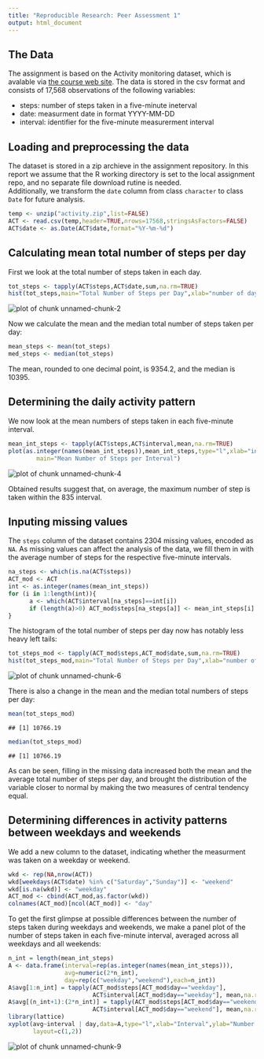 ```yaml
---
title: "Reproducible Research: Peer Assessment 1"
output: html_document
---
```

## The Data
The assignment is based on the Activity monitoring dataset, which is avalable via [the course web site](https://d396qusza40orc.cloudfront.net/repdata%2Fdata%2Factivity.zip). The data is stored in the csv format and consists of 17,568 observations of the following variables:  
* steps: number of steps taken in a five-minute ineterval  
* date: measurment date in format YYYY-MM-DD  
* interval: identifier for the five-minute measurerment interval  

## Loading and preprocessing the data
The dataset is stored in a zip archieve in the assignment repository. In this report we assume that the R working directory is set to the local assignment repo, and no separate file download rutine is needed.  
Additionally, we transform the `date` column from class `character` to class `Date` for future analysis. 

```r
temp <- unzip("activity.zip",list=FALSE)
ACT <- read.csv(temp,header=TRUE,nrows=17568,stringsAsFactors=FALSE)
ACT$date <- as.Date(ACT$date,format="%Y-%m-%d")
```
## Calculating mean total number of steps per day
First we look at the total number of steps taken in each day.

```r
tot_steps <- tapply(ACT$steps,ACT$date,sum,na.rm=TRUE)
hist(tot_steps,main="Total Number of Steps per Day",xlab="number of days")
```

![plot of chunk unnamed-chunk-2](figure/unnamed-chunk-2-1.png) 

Now we calculate the mean and the median total number of steps taken per day:

```r
mean_steps <- mean(tot_steps)
med_steps <- median(tot_steps)
```
The mean, rounded to one decimal point, is 9354.2, and the median is 10395.

## Determining the daily activity pattern
We now look at the mean numbers of steps taken in each five-minute interval.

```r
mean_int_steps <- tapply(ACT$steps,ACT$interval,mean,na.rm=TRUE)
plot(as.integer(names(mean_int_steps)),mean_int_steps,type="l",xlab="intervals",ylab="steps",
        main="Mean Number of Steps per Interval")
```

![plot of chunk unnamed-chunk-4](figure/unnamed-chunk-4-1.png) 

Obtained results suggest that, on average, the maximum number of step is taken within the 835 interval.

## Inputing missing values
The `steps` column of the dataset contains 2304 missing values, encoded as `NA`. As missing values can affect the analysis of the data, we fill them in with the average number of steps for the respective five-minute intervals.

```r
na_steps <- which(is.na(ACT$steps))
ACT_mod <- ACT
int <- as.integer(names(mean_int_steps))
for (i in 1:length(int)){
      a <- which(ACT$interval[na_steps]==int[i]) 
      if (length(a)>0) ACT_mod$steps[na_steps[a]] <- mean_int_steps[i]
}        
```
The histogram of the total number of steps per day now has notably less heavy left tails:

```r
tot_steps_mod <- tapply(ACT_mod$steps,ACT_mod$date,sum,na.rm=TRUE)
hist(tot_steps_mod,main="Total Number of Steps per Day",xlab="number of days")
```

![plot of chunk unnamed-chunk-6](figure/unnamed-chunk-6-1.png) 

There is also a change in the mean and the median total numbers of steps per day:

```r
mean(tot_steps_mod)
```

```
## [1] 10766.19
```

```r
median(tot_steps_mod)
```

```
## [1] 10766.19
```
As can be seen, filling in the missing data increased both the mean and the average total number of steps per day, and brought the distribution of the variable closer to normal by making the two measures of central tendency equal.  

## Determining differences in activity patterns between weekdays and weekends
We add a new column to the dataset, indicating whether the measurment was taken on a weekday or weekend.

```r
wkd <- rep(NA,nrow(ACT))
wkd[weekdays(ACT$date) %in% c("Saturday","Sunday")] <- "weekend"
wkd[is.na(wkd)] <- "weekday"
ACT_mod <- cbind(ACT_mod,as.factor(wkd))
colnames(ACT_mod)[ncol(ACT_mod)] <- "day"
```
To get the first glimpse at possible differences between the number of steps taken during weekdays and weekends, we make a panel plot of the number of steps taken in each five-minute interval, averaged across all weekdays and all weekends:

```r
n_int = length(mean_int_steps)
A <- data.frame(interval=rep(as.integer(names(mean_int_steps))),
                avg=numeric(2*n_int),
                day=rep(c("weekday","weekend"),each=n_int))
A$avg[1:n_int] = tapply(ACT_mod$steps[ACT_mod$day=="weekday"],
                        ACT$interval[ACT_mod$day=="weekday"], mean,na.rm=TRUE)
A$avg[(n_int+1):(2*n_int)] = tapply(ACT_mod$steps[ACT_mod$day=="weekend"],
                        ACT$interval[ACT_mod$day=="weekend"], mean,na.rm=TRUE)
library(lattice)
xyplot(avg~interval | day,data=A,type="l",xlab="Interval",ylab="Number of steps",
       layout=c(1,2))
```

![plot of chunk unnamed-chunk-9](figure/unnamed-chunk-9-1.png) 
